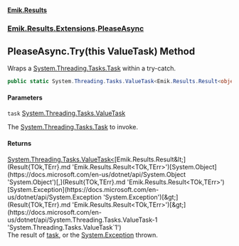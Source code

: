 #### [Emik.Results](index.md 'index')
### [Emik.Results.Extensions](Emik.Results.Extensions.md 'Emik.Results.Extensions').[PleaseAsync](PleaseAsync.md 'Emik.Results.Extensions.PleaseAsync')

## PleaseAsync.Try(this ValueTask) Method

Wraps a [System.Threading.Tasks.Task](https://docs.microsoft.com/en-us/dotnet/api/System.Threading.Tasks.Task 'System.Threading.Tasks.Task') within a try-catch.

```csharp
public static System.Threading.Tasks.ValueTask<Emik.Results.Result<object,System.Exception>> Try(this System.Threading.Tasks.ValueTask task);
```
#### Parameters

<a name='Emik.Results.Extensions.PleaseAsync.Try(thisSystem.Threading.Tasks.ValueTask).task'></a>

`task` [System.Threading.Tasks.ValueTask](https://docs.microsoft.com/en-us/dotnet/api/System.Threading.Tasks.ValueTask 'System.Threading.Tasks.ValueTask')

The [System.Threading.Tasks.Task](https://docs.microsoft.com/en-us/dotnet/api/System.Threading.Tasks.Task 'System.Threading.Tasks.Task') to invoke.

#### Returns
[System.Threading.Tasks.ValueTask&lt;](https://docs.microsoft.com/en-us/dotnet/api/System.Threading.Tasks.ValueTask-1 'System.Threading.Tasks.ValueTask`1')[Emik.Results.Result&lt;](Result{TOk,TErr}.md 'Emik.Results.Result<TOk,TErr>')[System.Object](https://docs.microsoft.com/en-us/dotnet/api/System.Object 'System.Object')[,](Result{TOk,TErr}.md 'Emik.Results.Result<TOk,TErr>')[System.Exception](https://docs.microsoft.com/en-us/dotnet/api/System.Exception 'System.Exception')[&gt;](Result{TOk,TErr}.md 'Emik.Results.Result<TOk,TErr>')[&gt;](https://docs.microsoft.com/en-us/dotnet/api/System.Threading.Tasks.ValueTask-1 'System.Threading.Tasks.ValueTask`1')  
The result of [task](PleaseAsync.Try(ValueTask).md#Emik.Results.Extensions.PleaseAsync.Try(thisSystem.Threading.Tasks.ValueTask).task 'Emik.Results.Extensions.PleaseAsync.Try(this System.Threading.Tasks.ValueTask).task'), or the [System.Exception](https://docs.microsoft.com/en-us/dotnet/api/System.Exception 'System.Exception') thrown.
